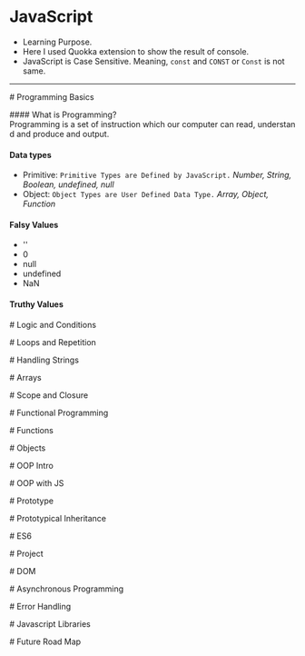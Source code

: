 # JavaScript
- Learning Purpose.
- Here I used Quokka extension to show the result of console.
- JavaScript is Case Sensitive. Meaning, `const` and `CONST` or `Const` is not same.

---

<!-- folder -->
# Programming Basics

#### What is Programming?
Programming is a set of instruction which our computer can read, understand and produce and output.

#### Data types
- Primitive: `Primitive Types are Defined by JavaScript.` *Number, String, Boolean, undefined, null*
- Object: `Object Types are User Defined Data Type.` *Array, Object, Function*

#### Falsy Values
- ''
- 0
- null
- undefined
- NaN

#### Truthy Values

<!-- folder -->
# Logic and Conditions

<!-- folder -->
# Loops and Repetition

<!-- folder -->
# Handling Strings

<!-- folder -->
# Arrays

<!-- folder -->
# Scope and Closure

<!-- folder -->
# Functional Programming

<!-- folder -->
# Functions

<!-- folder -->
# Objects

<!-- folder -->
# OOP Intro

<!-- folder -->
# OOP with JS

<!-- folder -->
# Prototype

<!-- folder -->
# Prototypical Inheritance

<!-- folder -->
# ES6

<!-- folder -->
# Project

<!-- folder -->
# DOM

<!-- folder -->
# Asynchronous Programming

<!-- folder -->
# Error Handling

<!-- folder -->
# Javascript Libraries

<!-- folder -->
# Future Road Map


